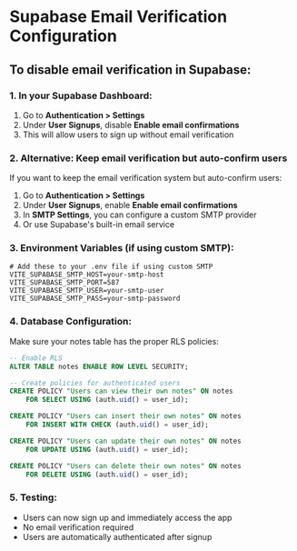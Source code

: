 # Supabase Email Verification Configuration

## To disable email verification in Supabase:

### 1. In your Supabase Dashboard:
1. Go to **Authentication > Settings**
2. Under **User Signups**, disable **Enable email confirmations**
3. This will allow users to sign up without email verification

### 2. Alternative: Keep email verification but auto-confirm users
If you want to keep the email verification system but auto-confirm users:

1. Go to **Authentication > Settings**
2. Under **User Signups**, enable **Enable email confirmations**
3. In **SMTP Settings**, you can configure a custom SMTP provider
4. Or use Supabase's built-in email service

### 3. Environment Variables (if using custom SMTP):
```env
# Add these to your .env file if using custom SMTP
VITE_SUPABASE_SMTP_HOST=your-smtp-host
VITE_SUPABASE_SMTP_PORT=587
VITE_SUPABASE_SMTP_USER=your-smtp-user
VITE_SUPABASE_SMTP_PASS=your-smtp-password
```

### 4. Database Configuration:
Make sure your notes table has the proper RLS policies:

```sql
-- Enable RLS
ALTER TABLE notes ENABLE ROW LEVEL SECURITY;

-- Create policies for authenticated users
CREATE POLICY "Users can view their own notes" ON notes
    FOR SELECT USING (auth.uid() = user_id);

CREATE POLICY "Users can insert their own notes" ON notes
    FOR INSERT WITH CHECK (auth.uid() = user_id);

CREATE POLICY "Users can update their own notes" ON notes
    FOR UPDATE USING (auth.uid() = user_id);

CREATE POLICY "Users can delete their own notes" ON notes
    FOR DELETE USING (auth.uid() = user_id);
```

### 5. Testing:
- Users can now sign up and immediately access the app
- No email verification required
- Users are automatically authenticated after signup
